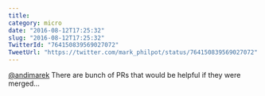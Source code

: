 ```yaml
---
title: 
category: micro
date: "2016-08-12T17:25:32"
slug: "2016-08-12T17:25:32"
TwitterId: "764150839569027072"
TweetUrl: "https://twitter.com/mark_philpot/status/764150839569027072"
---
```


[@andimarek](https://twitter.com/andimarek) There are bunch of PRs that would be
helpful if they were merged...
